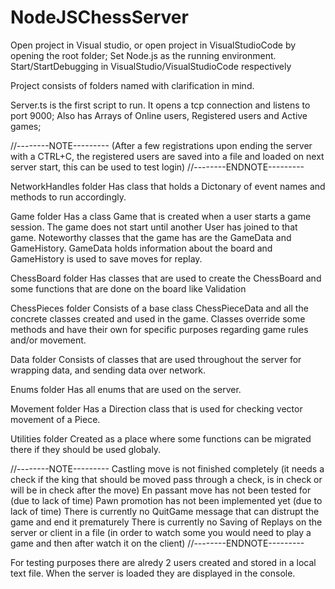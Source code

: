 # NodeJSChessServer
Open project in Visual studio, or open project in VisualStudioCode by opening the root folder;
Set Node.js as the running environment.
Start/StartDebugging in VisualStudio/VisualStudioCode respectively

Project consists of folders named with clarification in mind.

Server.ts is the first script to run.
It opens a tcp connection and listens to port 9000; Also has Arrays of Online users, Registered users and Active games;

//--------NOTE---------
(After a few registrations upon ending the server with a CTRL+C, the registered users are saved into a file and loaded on next server start, this can be used to test login)
//--------ENDNOTE---------

NetworkHandles folder
Has class that holds a Dictonary of event names and methods to run accordingly.

Game folder
Has a class Game that is created when a user starts a game session.
The game does not start until another User has joined to that game.
Noteworthy classes that the game has are the GameData and GameHistory.
GameData holds information about the board and GameHistory is used to save moves for replay.

ChessBoard folder
Has classes that are used to create the ChessBoard and some functions that are done on the board like Validation

ChessPieces folder
Consists of a base class ChessPieceData and all the concrete classes created and used in the game.
Classes override some methods and have their own for specific purposes regarding game rules and/or movement.

Data folder
Consists of classes that are used throughout the server for wrapping data, and sending data over network.

Enums folder
Has all enums that are used on the server.

Movement folder
Has a Direction class that is used for checking vector movement of a Piece.

Utilities folder
Created as a place where some functions can be migrated there if they should be used globaly.


//--------NOTE---------
Castling move is not finished completely (it needs a check if the king that should be moved pass through a check, is in check or will be in check after the move)
En passant move has not been tested for (due to lack of time)
Pawn promotion has not been implemented yet (due to lack of time)
There is currently no QuitGame message that can distrupt the game and end it prematurely
There is currently no Saving of Replays on the server or client in a file (in order to watch some you would need to play a game and then after watch it on the client)
//--------ENDNOTE---------

For testing purposes there are alredy 2 users created and stored in a local text file. When the server is loaded they are displayed in the console.
